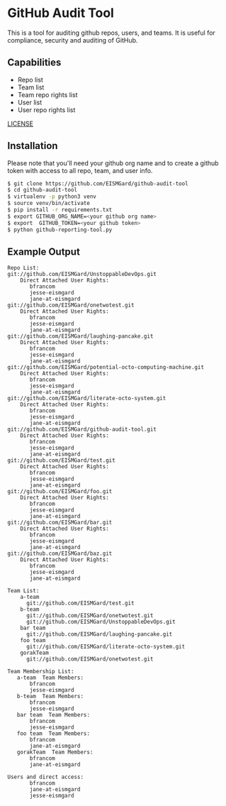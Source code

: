 # GitHub Audit Tool
This is a tool for auditing github repos, users, and teams. It is useful for compliance, security and auditing of GitHub.

## Capabilities
* Repo list
* Team list
* Team repo rights list
* User list
* User repo rights list

[LICENSE](./LICENSE)

## Installation
Please note that you'll need your github org name and to create a github token with access to all repo, team, and user info.

```sh
$ git clone https://github.com/EISMGard/github-audit-tool
$ cd github-audit-tool
$ virtualenv -p python3 venv
$ source venv/bin/activate
$ pip install -r requirements.txt
$ export GITHUB_ORG_NAME=<your github org name>
$ export  GITHUB_TOKEN=<your github token>
$ python github-reporting-tool.py
```

## Example Output
```
Repo List:
git://github.com/EISMGard/UnstoppableDevOps.git 
    Direct Attached User Rights:
       bfrancom
       jesse-eismgard
       jane-at-eismgard
git://github.com/EISMGard/onetwotest.git 
    Direct Attached User Rights:
       bfrancom
       jesse-eismgard
       jane-at-eismgard
git://github.com/EISMGard/laughing-pancake.git 
    Direct Attached User Rights:
       bfrancom
       jesse-eismgard
       jane-at-eismgard
git://github.com/EISMGard/potential-octo-computing-machine.git 
    Direct Attached User Rights:
       bfrancom
       jesse-eismgard
       jane-at-eismgard
git://github.com/EISMGard/literate-octo-system.git 
    Direct Attached User Rights:
       bfrancom
       jesse-eismgard
       jane-at-eismgard
git://github.com/EISMGard/github-audit-tool.git 
    Direct Attached User Rights:
       bfrancom
       jesse-eismgard
       jane-at-eismgard
git://github.com/EISMGard/test.git 
    Direct Attached User Rights:
       bfrancom
       jesse-eismgard
       jane-at-eismgard
git://github.com/EISMGard/foo.git 
    Direct Attached User Rights:
       bfrancom
       jesse-eismgard
       jane-at-eismgard
git://github.com/EISMGard/bar.git 
    Direct Attached User Rights:
       bfrancom
       jesse-eismgard
       jane-at-eismgard
git://github.com/EISMGard/baz.git 
    Direct Attached User Rights:
       bfrancom
       jesse-eismgard
       jane-at-eismgard

Team List:
    a-team
      git://github.com/EISMGard/test.git
    b-team
      git://github.com/EISMGard/onetwotest.git
      git://github.com/EISMGard/UnstoppableDevOps.git
    bar team
      git://github.com/EISMGard/laughing-pancake.git
    foo team
      git://github.com/EISMGard/literate-octo-system.git
    gorakTeam
      git://github.com/EISMGard/onetwotest.git

Team Membership List:
   a-team  Team Members:
       bfrancom
       jesse-eismgard
   b-team  Team Members:
       bfrancom
       jesse-eismgard
   bar team  Team Members:
       bfrancom
       jesse-eismgard
   foo team  Team Members:
       bfrancom
       jane-at-eismgard
   gorakTeam  Team Members:
       bfrancom
       jane-at-eismgard

Users and direct access:
       bfrancom
       jane-at-eismgard
       jesse-eismgard
```

